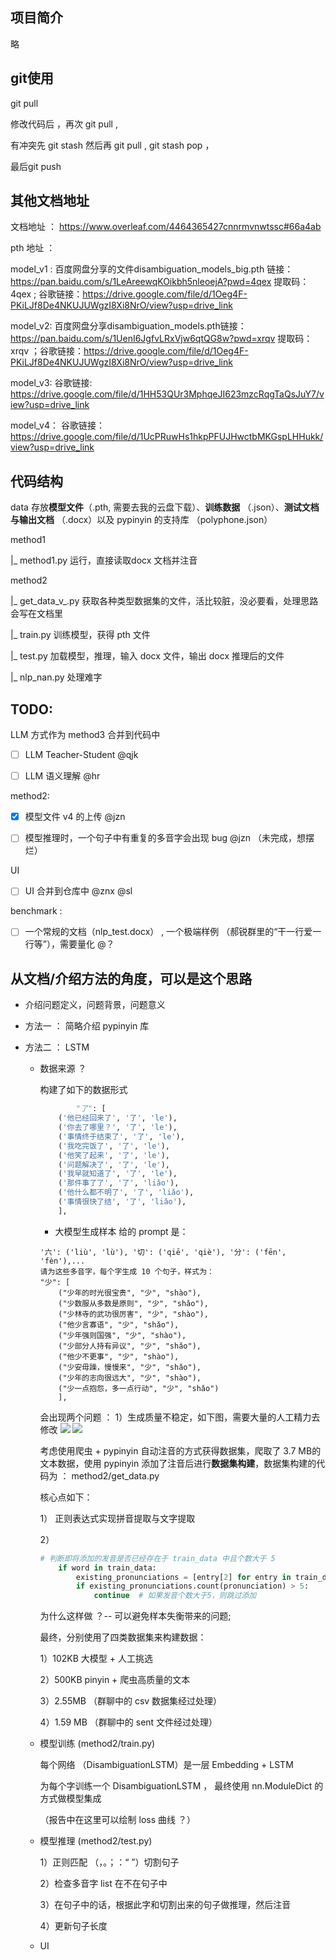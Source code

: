 ## 项目简介

略

## git使用

git pull

修改代码后 ，再次 git pull ,

有冲突先 git stash 然后再 git pull , git stash pop ，

最后git push

## 其他文档地址

文档地址 ： https://www.overleaf.com/4464365427cnnrmvnwtssc#66a4ab

pth 地址 ：

model_v1 :  百度网盘分享的文件disambiguation_models_big.pth 链接：https://pan.baidu.com/s/1LeAreewqKOikbh5nleoejA?pwd=4qex  提取码：4qex ; 谷歌链接：https://drive.google.com/file/d/1Oeg4F-PKiLJf8De4NKUJUWgzI8Xi8NrO/view?usp=drive_link

model_v2: 百度网盘分享disambiguation_models.pth链接：https://pan.baidu.com/s/1UenI6JgfvLRxVjw6qtQG8w?pwd=xrqv 提取码：xrqv ；谷歌链接：https://drive.google.com/file/d/1Oeg4F-PKiLJf8De4NKUJUWgzI8Xi8NrO/view?usp=drive_link

model_v3: 谷歌链接: https://drive.google.com/file/d/1HH53QUr3MphqeJI623mzcRqgTaQsJuY7/view?usp=drive_link

model_v4： 谷歌链接：https://drive.google.com/file/d/1UcPRuwHs1hkpPFUJHwctbMKGspLHHukk/view?usp=drive_link

## 代码结构

data 存放**模型文件**（.pth, 需要去我的云盘下载）、**训练数据** （.json）、**测试文档与输出文档** （.docx）以及 pypinyin 的支持库 （polyphone.json）  

method1   

|_ method1.py 运行，直接读取docx 文档并注音

method2  

|_ get_data_v_.py 获取各种类型数据集的文件，活比较脏，没必要看，处理思路会写在文档里  

|_ train.py 训练模型，获得 pth 文件  

|_ test.py 加载模型，推理，输入 docx 文件，输出 docx 推理后的文件

|_ nlp_nan.py 处理难字

## TODO:

LLM 方式作为 method3 合并到代码中  

- [ ] LLM Teacher-Student  @qjk

- [ ] LLM 语义理解          @hr

method2:  

- [x] 模型文件 v4 的上传 @jzn  

- [ ] 模型推理时，一个句子中有重复的多音字会出现 bug @jzn   （未完成，想摆烂）  

UI
 
- [ ] UI 合并到仓库中 @znx @sl

benchmark :

- [ ] 一个常规的文档（nlp_test.docx） , 一个极端样例 （郝锐群里的“干一行爱一行等”），需要量化 @？

## 从文档/介绍方法的角度，可以是这个思路

+ 介绍问题定义，问题背景，问题意义

+ 方法一 ： 简略介绍 pypinyin 库

+ 方法二 ： LSTM 

    + 数据来源 ？ 

        构建了如下的数据形式

        ```python
                "了": [
            ('他已经回来了', '了', 'le'),
            ('你去了哪里？', '了', 'le'),
            ('事情终于结束了', '了', 'le'),
            ('我吃完饭了', '了', 'le'),
            ('他笑了起来', '了', 'le'),
            ('问题解决了', '了', 'le'),
            ('我早就知道了', '了', 'le'),
            ('那件事了了', '了', 'liǎo'),
            ('他什么都不明了', '了', 'liǎo'),
            ('事情很快了结', '了', 'liǎo'),
            ],
        ```

        + 大模型生成样本
        给的 prompt 是：
        ```
        '六': ('liù', 'lù'), '切': ('qiē', 'qiè'), '分': ('fēn', 'fèn'),...
        请为这些多音字，每个字生成 10 个句子，样式为：
        "少": [
            ("少年的时光很宝贵", "少", "shào"),
            ("少数服从多数是原则", "少", "shǎo"),
            ("少林寺的武功很厉害", "少", "shào"),
            ("他少言寡语", "少", "shǎo"),
            ("少年强则国强", "少", "shào"),
            ("少部分人持有异议", "少", "shǎo"),
            ("他少不更事", "少", "shào"),
            ("少安毋躁，慢慢来", "少", "shǎo"),
            ("少年的志向很远大", "少", "shào"),
            ("少一点抱怨，多一点行动", "少", "shǎo")
            ],
        ```
        会出现两个问题 ：  1）生成质量不稳定，如下图，需要大量的人工精力去修改
        ![](assets/LLM-wrong_example.png)
        ![](assets/LLM_wrong_example2.png)

        考虑使用爬虫 + pypinyin 自动注音的方式获得数据集，爬取了 3.7 MB的文本数据，使用 pypinyin 添加了注音后进行**数据集构建**，数据集构建的代码为 ： method2/get_data.py

        核心点如下：

        1） 正则表达式实现拼音提取与文字提取 

        2）
        ```python
        # 判断即将添加的发音是否已经存在于 train_data 中且个数大于 5
            if word in train_data:
                existing_pronunciations = [entry[2] for entry in train_data[word]]
                if existing_pronunciations.count(pronunciation) > 5:
                    continue  # 如果发音个数大于5，则跳过添加
        ```
        为什么这样做 ？-- 可以避免样本失衡带来的问题;
    
        最终，分别使用了四类数据集来构建数据：

        1）102KB 大模型 + 人工挑选

        2）500KB pinyin + 爬虫高质量的文本

        3）2.55MB （群聊中的 csv 数据集经过处理）

        4）1.59 MB （群聊中的 sent 文件经过处理）

    + 模型训练 (method2/train.py)
    
        每个网络 （DisambiguationLSTM）是一层 Embedding  + LSTM
        
        为每个字训练一个 DisambiguationLSTM ， 最终使用 nn.ModuleDict 的方式做模型集成
        
        （报告中在这里可以绘制 loss 曲线 ？）
        
    + 模型推理 (method2/test.py)
    
        1）正则匹配 （，。；：“ ”）切割句子
    
        2）检查多音字 list 在不在句子中
    
        3）在句子中的话，根据此字和切割出来的句子做推理，然后注音
    
        4）更新句子长度
    
    + UI

